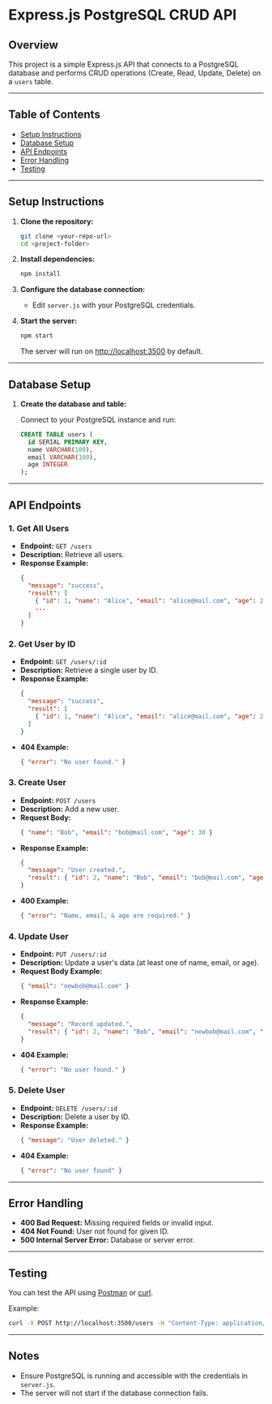 # Express.js PostgreSQL CRUD API

## Overview

This project is a simple Express.js API that connects to a PostgreSQL database and performs CRUD operations (Create, Read, Update, Delete) on a `users` table.

---

## Table of Contents

- [Setup Instructions](#setup-instructions)
- [Database Setup](#database-setup)
- [API Endpoints](#api-endpoints)
- [Error Handling](#error-handling)
- [Testing](#testing)

---

## Setup Instructions

1. **Clone the repository:**

   ```sh
   git clone <your-repo-url>
   cd <project-folder>
   ```

2. **Install dependencies:**

   ```sh
   npm install
   ```

3. **Configure the database connection:**

   - Edit `server.js` with your PostgreSQL credentials.

4. **Start the server:**
   ```sh
   npm start
   ```
   The server will run on [http://localhost:3500](http://localhost:3500) by default.

---

## Database Setup

1. **Create the database and table:**

   Connect to your PostgreSQL instance and run:

   ```sql
   CREATE TABLE users (
     id SERIAL PRIMARY KEY,
     name VARCHAR(100),
     email VARCHAR(100),
     age INTEGER
   );
   ```

---

## API Endpoints

### 1. Get All Users

- **Endpoint:** `GET /users`
- **Description:** Retrieve all users.
- **Response Example:**
  ```json
  {
    "message": "success",
    "result": [
      { "id": 1, "name": "Alice", "email": "alice@mail.com", "age": 25 },
      ...
    ]
  }
  ```

### 2. Get User by ID

- **Endpoint:** `GET /users/:id`
- **Description:** Retrieve a single user by ID.
- **Response Example:**
  ```json
  {
    "message": "success",
    "result": [
      { "id": 1, "name": "Alice", "email": "alice@mail.com", "age": 25 }
    ]
  }
  ```
- **404 Example:**
  ```json
  { "error": "No user found." }
  ```

### 3. Create User

- **Endpoint:** `POST /users`
- **Description:** Add a new user.
- **Request Body:**
  ```json
  { "name": "Bob", "email": "bob@mail.com", "age": 30 }
  ```
- **Response Example:**
  ```json
  {
    "message": "User created.",
    "result": { "id": 2, "name": "Bob", "email": "bob@mail.com", "age": 30 }
  }
  ```
- **400 Example:**
  ```json
  { "error": "Name, email, & age are required." }
  ```

### 4. Update User

- **Endpoint:** `PUT /users/:id`
- **Description:** Update a user's data (at least one of name, email, or age).
- **Request Body Example:**
  ```json
  { "email": "newbob@mail.com" }
  ```
- **Response Example:**
  ```json
  {
    "message": "Record updated.",
    "result": { "id": 2, "name": "Bob", "email": "newbob@mail.com", "age": 30 }
  }
  ```
- **404 Example:**
  ```json
  { "error": "No user found." }
  ```

### 5. Delete User

- **Endpoint:** `DELETE /users/:id`
- **Description:** Delete a user by ID.
- **Response Example:**
  ```json
  { "message": "User deleted." }
  ```
- **404 Example:**
  ```json
  { "error": "No user found" }
  ```

---

## Error Handling

- **400 Bad Request:** Missing required fields or invalid input.
- **404 Not Found:** User not found for given ID.
- **500 Internal Server Error:** Database or server error.

---

## Testing

You can test the API using [Postman](https://www.postman.com/) or [curl](https://curl.se/).

Example:

```sh
curl -X POST http://localhost:3500/users -H "Content-Type: application/json" -d '{"name":"Test","email":"test@mail.com","age":22}'
```

---

## Notes

- Ensure PostgreSQL is running and accessible with the credentials in `server.js`.
- The server will not start if the database connection fails.
